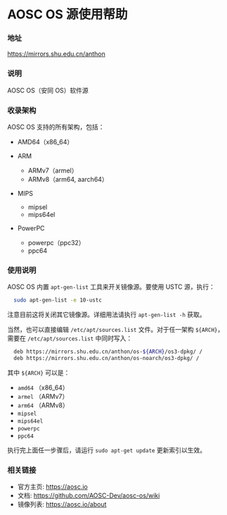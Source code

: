 # AOSC OS 源使用帮助

### 地址

https://mirrors.shu.edu.cn/anthon


### 说明

AOSC OS（安同 OS）软件源

### 收录架构

AOSC OS 支持的所有架构，包括：

* AMD64（x86_64）
* ARM

  * ARMv7（armel）
  * ARMv8（arm64, aarch64）

* MIPS

  * mipsel
  * mips64el

* PowerPC

  * powerpc（ppc32）
  * ppc64


### 使用说明

AOSC OS 内置 ``apt-gen-list`` 工具来开关镜像源。要使用 USTC 源，执行：

```bash
  sudo apt-gen-list -e 10-ustc
```
注意目前这将关闭其它镜像源。详细用法请执行 `apt-gen-list -h` 获取。

当然，也可以直接编辑 `/etc/apt/sources.list` 文件。对于任一架构 `${ARCH}`，需要在 `/etc/apt/sources.list` 中同时写入：

```bash
  deb https://mirrors.shu.edu.cn/anthon/os-${ARCH}/os3-dpkg/ /
  deb https://mirrors.shu.edu.cn/anthon/os-noarch/os3-dpkg/ /
```

其中 `${ARCH}` 可以是：

* `amd64` （x86_64）
* `armel` （ARMv7）
* `arm64` （ARMv8）
* `mipsel`
* `mips64el`
* `powerpc`
* `ppc64`

执行完上面任一步骤后，请运行 `sudo apt-get update` 更新索引以生效。

### 相关链接

- 官方主页: https://aosc.io
- 文档: https://github.com/AOSC-Dev/aosc-os/wiki
- 镜像列表: https://aosc.io/about
